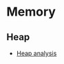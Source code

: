 # Memory

## Heap

 - [Heap analysis](https://github.com/radareorg/r2con/blob/master/2016/talks/05-HeapAnalysis/HeapAnalysis_r2.pdf)
